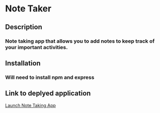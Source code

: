 # Note Taker

## Description
### Note taking app that allows you to add notes to keep track of your important activities.

## Installation
### Will need to install npm and express 

## Link to deplyed application
[Launch Note Taking App](https://notetaker-dc7.herokuapp.com/)